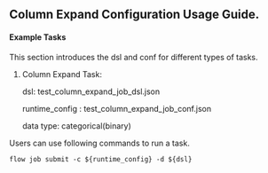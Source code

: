 ## Column Expand Configuration Usage Guide.

#### Example Tasks

This section introduces the dsl and conf for different types of tasks.

1. Column Expand Task:

    dsl: test_column_expand_job_dsl.json
    
    runtime_config : test_column_expand_job_conf.json
    
    data type: categorical(binary)

Users can use following commands to run a task.

    flow job submit -c ${runtime_config} -d ${dsl}
